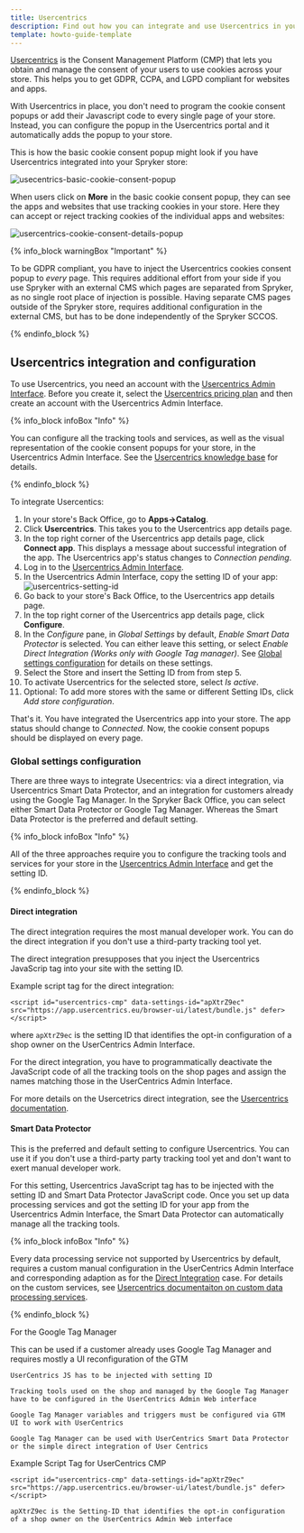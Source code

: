 ```yaml
---
title: Usercentrics
description: Find out how you can integrate and use Usercentrics in your Spryker shop
template: howto-guide-template
---
```


[Usercentrics](https://usercentrics.com/) is the Consent Management Platform (CMP) that lets you obtain and manage the consent of your users to use cookies across your store. This helps you to get GDPR, CCPA, and LGPD compliant for websites and apps.

With Usercentrics in place, you don't need to program the cookie consent popups or add their Javascript code to every single page of your store. Instead, you can configure the popup in the Usercentrics portal and it automatically adds the popup to your store.

This is how the basic cookie consent popup might look if you have Usercentrics integrated into your Spryker store:

![usecentrics-basic-cookie-consent-popup](https://spryker.s3.eu-central-1.amazonaws.com/docs/aop/user/apps/usercentrics/usercentrics-popup.png)

<!---Replace the screenshot with English text when the staging is fixed-->

When users click on **More** in the basic cookie consent popup, they can see the apps and websites that use tracking cookies in your store. Here they can accept or reject tracking cookies of the individual apps and websites:

![usercentrics-cookie-consent-details-popup](https://spryker.s3.eu-central-1.amazonaws.com/docs/aop/user/apps/usercentrics/usercentrics-details-popup.png)

{% info_block warningBox "Important" %}

To be GDPR compliant, you have to inject the Usercentrics cookies consent popup to *every* page. This requires additional effort from your side if you use Spryker with an external CMS which pages are separated from Spryker, as no single root place of injection is possible.
Having separate CMS pages outside of the Spryker store, requires additional configuration in the external CMS, but has to be done independently of the Spryker SCCOS.

{% endinfo_block %}

## Usercentrics integration and configuration

To use Usercentrics, you need an account with the [Usercentrics Admin Interface](https://admin.usercentrics.eu/). Before you create it, select the [Usercentrics pricing plan](https://usercentrics.com/pricing/) and then create an account with the Usercentrics Admin Interface.

{% info_block infoBox "Info" %}

You can configure all the tracking tools and services, as well as the visual representation of the cookie consent popups for your store, in the Usercentrics Admin Interface. See the [Usercentrics knowledge base](https://usercentrics.atlassian.net/servicedesk/customer/portals) for details.

{% endinfo_block %}

To integrate Usercentics:

1. In your store's Back Office, go to **Apps->Catalog**.
2. Click **Usercentrics**.
   This takes you to the Usercentrics app details page.
3. In the top right corner of the Usercentrics app details page, click **Connect app**.
   This displays a message about successful integration of the app. The Usercentrics app's status changes to *Connection pending*.   
4. Log in to the [Usercentrics Admin Interface](https://admin.usercentrics.eu/).
5. In the Usercentrics Admin Interface, copy the setting ID of your app:
   ![usercentrics-setting-id](https://spryker.s3.eu-central-1.amazonaws.com/docs/aop/user/apps/usercentrics/usercentrics-setting-id.png)
6. Go back to your store's Back Office, to the Usercentrics app details page.
7. In the top right corner of the Usercentrics app details page, click **Configure**.
8. In the *Configure* pane, in *Global Settings* by default, *Enable Smart Data Protector* is selected. You can either leave this setting, or select *Enable Direct Integration (Works only with Google Tag manager)*. See [Global settings configuration](#global-settings-configuration) for details on these settings.
9. Select the Store and insert the Setting ID from from step 5.
10. To activate Usercentrics for the selected store, select *Is active*.
11. Optional: To add more stores with the same or different Setting IDs, click *Add store configuration*.


That's it. You have integrated the Usercentrics app into your store. The app status should change to *Connected*. Now, the cookie consent popups should be displayed on every page.

### Global settings configuration

There are three ways to integrate Usecentrics: via a direct integration, via Usercentrics Smart Data Protector, and an integration for customers already using the Google Tag Manager. In the Spryker Back Office, you can select either Smart Data Protector or Google Tag Manager. Whereas the Smart Data Protector is the preferred and default setting.

{% info_block infoBox "Info" %}

 All of the three approaches require you to configure the tracking tools and services for your store in the [Usercentrics Admin Interface](https://admin.usercentrics.eu/) and get the setting ID.

{% endinfo_block %}

#### Direct integration

The direct integration requires the most manual developer work. You can do the direct integration if you don't use a third-party tracking tool yet.

The direct integration presupposes that you inject the Usercentrics JavaScrip tag into your site with the setting ID.
	
Example script tag for the direct integration:
	
```
<script id="usercentrics-cmp" data-settings-id="apXtrZ9ec" src="https://app.usercentrics.eu/browser-ui/latest/bundle.js" defer></script>
```

where `apXtrZ9ec` is the setting ID that identifies the opt-in configuration of a shop owner on the UserCentrics Admin Interface.

For the direct integration, you have to programmatically deactivate the JavaScript code of all the tracking tools on the shop pages and assign the names matching those in the UserCentrics Admin Interface.
   
For more details on the Usercetrics direct integration, see the [Usercentrics documentation](https://docs.usercentrics.com/#/browser-ui?id=implementation).

#### Smart Data Protector

This is the preferred and default setting to configure Usercentrics. You can use it if you don't use a third-party party tracking tool yet and don't want to exert manual developer work.

For this setting, Usercentrics JavaScript tag has to be injected with the setting ID and Smart Data Protector JavaScript code. Once you set up data processing services and got the setting ID for your app from the Usercentrics Admin Interface, the Smart Data Protector can automatically manage all the tracking tools.

{% info_block infoBox "Info" %}

Every data processing service not supported by Usercentrics by default, requires a custom manual configuration in the UserCentrics Admin Interface and corresponding adaption as for the [Direct Integration](#direct-integration) case. For details on the custom services, see [Usercentrics documentaiton on custom data processing services](https://usercentrics.atlassian.net/servicedesk/customer/portal/2/article/185794627).

{% endinfo_block %}

For the Google Tag Manager

This can be used if a customer already uses Google Tag Manager and requires mostly a UI reconfiguration of the GTM

    UserCentrics JS has to be injected with setting ID

    Tracking tools used on the shop and managed by the Google Tag Manager have to be configured in the UserCentrics Admin Web interface

    Google Tag Manager variables and triggers must be configured via GTM UI to work with UserCentrics

    Google Tag Manager can be used with UserCentrics Smart Data Protector or the simple direct integration of User Centrics

Example Script Tag for UserCentrics CMP

    <script id="usercentrics-cmp" data-settings-id="apXtrZ9ec" src="https://app.usercentrics.eu/browser-ui/latest/bundle.js" defer></script>

    apXtrZ9ec is the Setting-ID that identifies the opt-in configuration of a shop owner on the UserCentrics Admin Web interface   